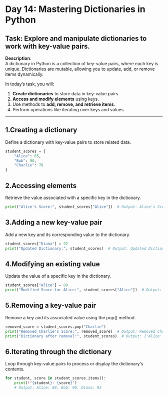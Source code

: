 # Day 14: Mastering Dictionaries in Python  

## **Task**: Explore and manipulate dictionaries to work with key-value pairs.  

**Description**:  
A dictionary in Python is a collection of key-value pairs, where each key is unique. Dictionaries are mutable, allowing you to update, add, or remove items dynamically.  

In today’s task, you will:  
1. **Create dictionaries** to store data in key-value pairs.  
2. **Access and modify elements** using keys.  
3. Use methods to **add, remove, and retrieve items**.  
4. Perform operations like iterating over keys and values.  

---

##  1.Creating a dictionary
Define a dictionary with key-value pairs to store related data.
```python
student_scores = {
    "Alice": 85,
    "Bob": 90,
    "Charlie": 78
}
```
##  2.Accessing elements
Retrieve the value associated with a specific key in the dictionary.
```python
print("Alice's Score:", student_scores["Alice"])  # Output: Alice's Score: 85
```
##  3.Adding a new key-value pair
Add a new key and its corresponding value to the dictionary.
```python
student_scores["Diana"] = 92
print("Updated Dictionary:", student_scores)  # Output: Updated Dictionary: {'Alice': 85, 'Bob': 90, 'Charlie': 78, 'Diana': 92}
```
##  4.Modifying an existing value
Update the value of a specific key in the dictionary.
```python
student_scores["Alice"] = 88
print("Modified Score for Alice:", student_scores["Alice"])  # Output: Modified Score for Alice: 88
```
##  5.Removing a key-value pair
Remove a key and its associated value using the pop() method.
```python
removed_score = student_scores.pop("Charlie")
print("Removed Charlie's Score:", removed_score)  # Output: Removed Charlie's Score: 78
print("Dictionary after removal:", student_scores)  # Output: {'Alice': 88, 'Bob': 90, 'Diana': 92}
```
##  6.Iterating through the dictionary
Loop through key-value pairs to process or display the dictionary's contents.
```python
for student, score in student_scores.items():
    print(f"{student}: {score}")
    # Output: Alice: 88, Bob: 90, Diana: 92
```
